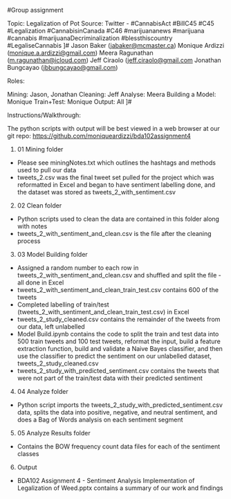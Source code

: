#Group assignment

Topic: Legalization of Pot
Source: Twitter - 
#CannabisAct
#BillC45
#C45
#Legalization
#CannabisinCanada
#C46
#marijuananews
#marijuana
#cannabis
#marijuanaDecriminalization
#blessthiscountry
#LegaliseCannabis
												                ]#
Jason Baker  (jabaker@mcmaster.ca)
Monique Ardizzi (monique.a.ardizzi@gmail.com)
Meera Ragunathan (m.ragunathan@icloud.com)
Jeff Ciraolo (jeff.ciraolo@gmail.com
Jonathan Bungcayao (jbbungcayao@gmail.com)



Roles:

Mining: Jason, Jonathan
Cleaning: Jeff
Analyse: Meera
Building a Model: Monique
Train+Test: Monique
Output: All ]#

Instructions/Walkthrough:  

The python scripts with output will be best viewed in a web browser at our git repo: https://github.com/moniqueardizzi/bda102assignment4  

1. 01 Mining folder 
- Please see miningNotes.txt which outlines the hashtags and methods used to pull our data  
- tweets_2.csv was the final tweet set pulled for the project which was reformatted in Excel and began to have sentiment labelling done, and the dataset was stored as tweets_2_with_sentiment.csv  

2. 02 Clean folder  
- Python scripts used to clean the data are contained in this folder along with notes  
- tweets_2_with_sentiment_and_clean.csv is the file after the cleaning process  

3. 03 Model Building folder    
- Assigned a random number to each row in tweets_2_with_sentiment_and_clean.csv and shuffled and split the file - all done in Excel    
- tweets_2_with_sentiment_and_clean_train_test.csv contains 600 of the tweets  
- Completed labelling of train/test (tweets_2_with_sentiment_and_clean_train_test.csv) in Excel    
- tweets_2_study_cleaned.csv contains the remainder of the tweets from our data, left unlabelled  
- Model Build.ipynb contains the code to split the train and test data into 500 train tweets and 100 test tweets, reformat the input, build a feature extraction function, build and validate a Naive Bayes classifier, and then use the classifier to predict the sentiment on our unlabelled dataset, tweets_2_study_cleaned.csv  
- tweets_2_study_with_predicted_sentiment.csv contains the tweets that were not part of the train/test data with their predicted sentiment  

4. 04 Analyze folder
- Python script imports the tweets_2_study_with_predicted_sentiment.csv data, splits the data into positive, negative, and neutral sentiment, and does a Bag of Words analysis on each sentiment segment  

5. 05 Analyze Results folder   
- Contains the BOW frequency count data files for each of the sentiment classes 

6. Output 
- BDA102 Assignment 4 - Sentiment Analysis Implementation of Legalization of Weed.pptx contains a summary of our work and findings  



